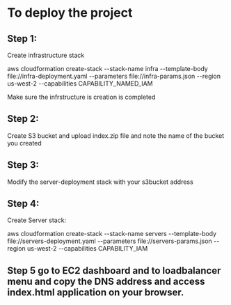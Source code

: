 # To deploy the project 

## Step 1:

Create infrastructure stack

aws cloudformation create-stack  --stack-name infra --template-body file://infra-deployment.yaml --parameters file://infra-params.json --region us-west-2 --capabilities CAPABILITY_NAMED_IAM

Make sure the infrstructure is creation is completed

## Step 2:

Create S3 bucket and upload index.zip file and note the name of the bucket you created 

## Step 3:

Modify the server-deployment stack with your s3bucket address


## Step 4: 

Create Server stack:


aws cloudformation create-stack  --stack-name servers --template-body file://servers-deployment.yaml --parameters file://servers-params.json --region us-west-2  --capabilities CAPABILITY_IAM


## Step 5 go to EC2 dashboard and to loadbalancer menu and copy the DNS address and access index.html application on your browser.


